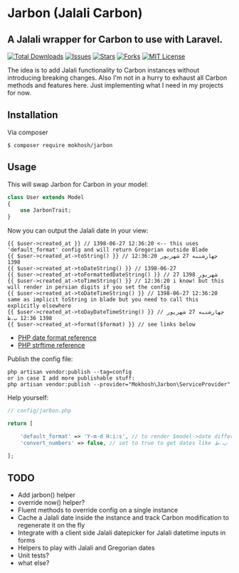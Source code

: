 # Jarbon (Jalali Carbon)
## A Jalali wrapper for Carbon to use with Laravel.

[![Total Downloads](https://img.shields.io/packagist/dt/mokhosh/jarbon.svg?style=flat-square)](https://packagist.org/packages/mokhosh/jarbon)
[![Issues](https://img.shields.io/github/issues/mokhosh/jarbon?style=flat-square)](https://github.com/mokhosh/jarbon/issues)
[![Stars](https://img.shields.io/github/stars/mokhosh/jarbon?style=flat-square)](https://github.com/mokhosh/jarbon/stargazers)
[![Forks](https://img.shields.io/github/forks/mokhosh/jarbon?style=flat-square&logo=github)](https://github.com/mokhosh/jarbon/network/members)
[![MIT License](https://img.shields.io/github/license/mokhosh/jarbon?style=flat-square)](https://github.com/mokhosh/jarbon/blob/master/LICENSE)

The idea is to add Jalali functionality to Carbon instances without introducing breaking changes.
Also I'm not in a hurry to exhaust all Carbon methods and features here. Just implementing what I need in my projects for now.

## Installation

Via composer
```
$ composer require mokhosh/jarbon
```

## Usage

This will swap Jarbon for Carbon in your model:
```php
class User extends Model
{
    use JarbonTrait;
}
```

Now you can output the Jalali date in your view:
```blade
{{ $user->created_at }} // 1398-06-27 12:36:20 <-- this uses 'default_format' config and will return Gregorian outside Blade
{{ $user->created_at->toString() }} // 12:36:20 چهارشنبه 27 شهریور 1398
{{ $user->created_at->toDateString() }} // 1398-06-27
{{ $user->created_at->toFormattedDateString() }} // 27 شهریور 1398
{{ $user->created_at->toTimeString() }} // 12:36:20 i know! but this will render in persian digits if you set the config
{{ $user->created_at->toDateTimeString() }} // 1398-06-27 12:36:20 same as implicit toString in blade but you need to call this explicitly elsewhere
{{ $user->created_at->toDayDateTimeString() }} // چهارشنبه 27 شهریور 1398 12:36 ب.ظ
{{ $user->created_at->format($format) }} // see links below
```

- [PHP date format reference](https://www.php.net/manual/en/function.date.php)
- [PHP strftime reference](https://www.php.net/manual/en/function.strftime.php)

Publish the config file:
```
php artisan vendor:publish --tag=config
or in case I add more publishable stuff:
php artisan vendor:publish --provider="Mokhosh\Jarbon\ServiceProvider"
```

Help yourself:
```php
// config/jarbon.php

return [

    'default_format' => 'Y-m-d H:i:s', // to render $model->date differently
    'convert_numbers' => false, // set to true to get dates like چهارشنبه ۲۷ شهریور ۱۳۹۸ ۱۲:۳۶ ب.ظ

];
```

## TODO

- Add jarbon() helper
- override now() helper?
- Fluent methods to override config on a single instance
- Cache a Jalali date inside the instance and track Carbon modification to regenerate it on the fly
- Integrate with a client side Jalali datepicker for Jalali datetime inputs in forms
- Helpers to play with Jalali and Gregorian dates
- Unit tests?
- what else?  

